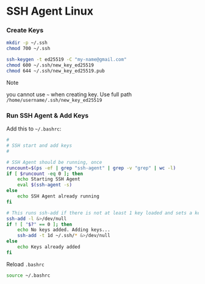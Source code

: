 # SSH Agent Linux

### Create Keys
```sh
mkdir -p ~/.ssh
chmod 700 ~/.ssh

ssh-keygen -t ed25519 -C "my-name@gmail.com"
chmod 600 ~/.ssh/new_key_ed25519
chmod 644 ~/.ssh/new_key_ed25519.pub
```
> [!NOTE]
> you cannot use `~` when creating key. Use full path `/home/username/.ssh/new_key_ed25519`

### Run SSH Agent & Add Keys
Add this to `~/.bashrc`:
```sh
#
# SSH start and add keys
#

# SSH Agent should be running, once
runcount=$(ps -ef | grep "ssh-agent" | grep -v "grep" | wc -l)
if [ $runcount -eq 0 ]; then
    echo Starting SSH Agent
    eval $(ssh-agent -s)
else
    echo SSH Agent already running
fi

# This runs ssh-add if there is not at least 1 key loaded and sets a key timeout of 1 day
ssh-add -l &>/dev/null
if ! [ "$?" == 0 ]; then
    echo No keys added. Adding keys...
    ssh-add -t 1d ~/.ssh/* &>/dev/null
else
    echo Keys already added
fi
```

Reload `.bashrc`
```sh
source ~/.bashrc
```
